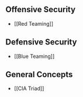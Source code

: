 ## Offensive Security

- [[Red Teaming]]

## Defensive Security

- [[Blue Teaming]]

## General Concepts
- [[CIA Triad]]
